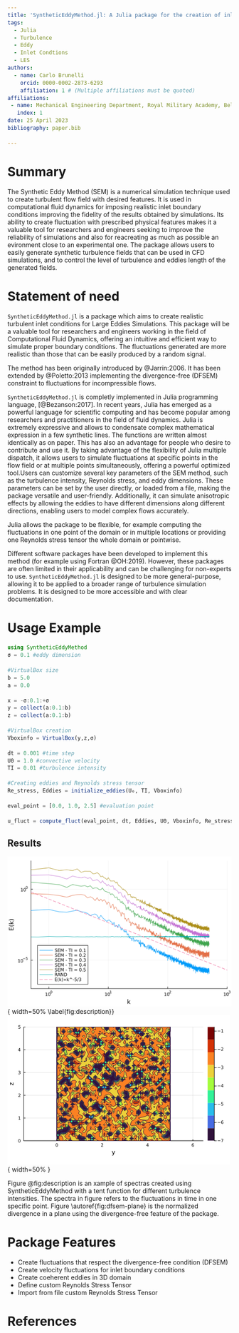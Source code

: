 ```yaml
---
title: 'SyntheticEddyMethod.jl: A Julia package for the creation of inlet flow conditions for LES'
tags:
  - Julia
  - Turbulence
  - Eddy
  - Inlet Condtions
  - LES
authors:
  - name: Carlo Brunelli
    orcid: 0000-0002-2873-6293
    affiliation: 1 # (Multiple affiliations must be quoted)
affiliations:
 - name: Mechanical Engineering Department, Royal Military Academy, Belgium
   index: 1
date: 25 April 2023
bibliography: paper.bib

---
```


# Summary
The Synthetic Eddy Method (SEM) is a numerical simulation technique used to create turbulent flow field with desired features. It is used in computational fluid dynamics for imposing realistic inlet boundary conditions improving the fidelity of the results obtained by simulations. Its ability to create fluctuation with prescribed physical features makes it a valuable tool for researchers and engineers seeking to improve the reliability of simulations and also for reacreating as much as possible an evironment close to an experimental one. The package allows users to easily generate synthetic turbulence fields that can be used in CFD simulations, and to control the level of turbulence and eddies length of the generated fields.

# Statement of need

`SyntheticEddyMethod.jl` is a package which aims to create realistic turbulent inlet conditions for Large Eddies Simulations. This package will be a valuable tool for researchers and engineers working in the field of Computational Fluid Dynamics, offering an intuitive and efficient way to simulate proper boundary conditions. The fluctuations generated are more realistic than those that can be easily produced by a random signal.

The method has been originally introduced by @Jarrin:2006. It has been extended by @Poletto:2013 implementing the divergence-free (DFSEM) constraint to fluctuations for incompressible flows. 

`SyntheticEddyMethod.jl` is completly implemented in Julia programming language, [@Bezanson:2017]. In recent years, Julia has emerged as a powerful language for scientific computing and has become popular among researchers and practitioners in the field of fluid dynamics. Julia is extremely expressive and allows to condensate complex mathematical expression in a few synthetic lines. The functions are written almost identically as on paper. This has also an advantage for people who desire to contribute and use it. By taking advantage of the flexibility of Julia multiple dispatch, it allows users to simulate fluctuations at specific points in the flow field or at multiple points simultaneously, offering a powerful optimized tool.Users can customize several key parameters of the SEM method, such as the turbulence intensity, Reynolds stress, and eddy dimensions. These parameters can be set by the user directly, or loaded from a file, making the package versatile and user-friendly. Additionally, it can simulate anisotropic effects by allowing the eddies to have different dimensions along different directions, enabling users to model complex flows accurately. 

Julia allows the package to be flexible, for example computing the fluctuations in one point of the domain or in multiple locations or providing one Reynolds stress tensor the whole domain or pointwise. 

Different software packages have been developed to implement this method (for example using Fortran @OH:2019). However, these packages are often limited in their applicability and can be challenging for non-experts to use. `SyntheticEddyMethod.jl` is designed to be more general-purpose, allowing it to be applied to a broader range of turbulence simulation problems. It is designed to be more accessible and with clear documentation.


# Usage Example

```julia
using SyntheticEddyMethod
σ = 0.1 #eddy dimension

#VirtualBox size
b = 5.0
a = 0.0

x = -σ:0.1:+σ
y = collect(a:0.1:b)
z = collect(a:0.1:b)

#VirtualBox creation
Vboxinfo = VirtualBox(y,z,σ)

dt = 0.001 #time step
U0 = 1.0 #convective velocity
TI = 0.01 #turbulence intensity

#Creating eddies and Reynolds stress tensor
Re_stress, Eddies = initialize_eddies(U₀, TI, Vboxinfo) 

eval_point = [0.0, 1.0, 2.5] #evaluation point

u_fluct = compute_fluct(eval_point, dt, Eddies, U0, Vboxinfo, Re_stress)

```

## Results
![Spectra examples at different Turbulent Intensities.](images/docs/Spectra.png){ width=50% \label{fig:description}}
![DFSEM plane. \label{fig:dfsem-plane}](images/docs/Div_free_plane.png){ width=50%  }

Figure @fig:description is an xample of spectras created using SyntheticEddyMethod with a tent function for different turbulence intensities. The spectra in figure refers to the fluctuations in time in one specific point.  Figure \autoref{fig:dfsem-plane} is the normalized divergence in a plane using the divergence-free feature of the package.


# Package Features
- Create fluctuations that respect the divergence-free condition (DFSEM)
- Create velocity fluctuations for inlet boundary conditions
- Create coeherent eddies in 3D domain
- Define custom Reynolds Stress Tensor
- Import from file custom Reynolds Stress Tensor


# References
